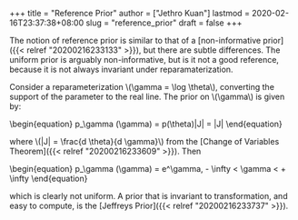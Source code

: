 +++
title = "Reference Prior"
author = ["Jethro Kuan"]
lastmod = 2020-02-16T23:37:38+08:00
slug = "reference_prior"
draft = false
+++

The notion of reference prior is similar to that of a [non-informative
prior]({{< relref "20200216233133" >}}), but there are subtle differences. The uniform prior is arguably
non-informative, but is it not a good reference, because it is not
always invariant under reparamaterization.

Consider a reparameterization \\(\gamma = \log \theta\\), converting the
support of the parameter to the real line. The prior on \\(\gamma\\) is
given by:

\begin{equation}
  p\_\gamma (\gamma) = p(\theta)|J| = |J|
\end{equation}

where \\(|J| = \frac{d \theta}{d \gamma}\\) from the [Change of Variables
Theorem]({{< relref "20200216233609" >}}). Then

\begin{equation}
  p\_\gamma (\gamma) = e^\gamma, - \infty < \gamma < + \infty
\end{equation}

which is clearly not uniform. A prior that is invariant to
transformation, and easy to compute, is the [Jeffreys Prior]({{< relref "20200216233737" >}}).

